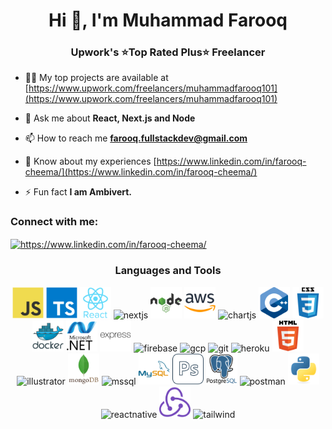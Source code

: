 <h1 align="center">Hi 👋, I'm Muhammad Farooq</h1>
<h3 align="center">Upwork's ⭐Top Rated Plus⭐ Freelancer</h3>

- 👨‍💻 My top projects are available at
  [https://www.upwork.com/freelancers/muhammadfarooq101](https://www.upwork.com/freelancers/muhammadfarooq101)
- 💬 Ask me about **React, Next.js and Node**

- 📫 How to reach me **farooq.fullstackdev@gmail.com**

- 📄 Know about my experiences
  [https://www.linkedin.com/in/farooq-cheema/](https://www.linkedin.com/in/farooq-cheema/)

- ⚡ Fun fact **I am Ambivert.**

<h3 align="left">Connect with me:</h3>
<p align="left">
    <a href="https://linkedin.com/in/https://www.linkedin.com/in/farooq-cheema/" target="blank">
        <img align="center"
            src="https://raw.githubusercontent.com/rahuldkjain/github-profile-readme-generator/master/src/images/icons/Social/linked-in-alt.svg"
            alt="https://www.linkedin.com/in/farooq-cheema/" height="30" width="40" />
    </a>
</p>

<h3 align="center">Languages and Tools</h3>
<p align="center">
    <img src="https://raw.githubusercontent.com/devicons/devicon/master/icons/javascript/javascript-original.svg" alt="javascript" width="50" height="50" />
    <img src="https://raw.githubusercontent.com/devicons/devicon/master/icons/typescript/typescript-original.svg" alt="typescript" width="50" height="50" />
    <img src="https://raw.githubusercontent.com/devicons/devicon/master/icons/react/react-original-wordmark.svg" alt="react" width="50" height="50" />
    <img src="https://cdn.worldvectorlogo.com/logos/nextjs-2.svg" alt="nextjs" width="50" height="50" />
    <img src="https://raw.githubusercontent.com/devicons/devicon/master/icons/nodejs/nodejs-original-wordmark.svg" alt="nodejs" width="50" height="50" />
    <img src="https://raw.githubusercontent.com/devicons/devicon/master/icons/amazonwebservices/amazonwebservices-original-wordmark.svg" alt="aws" width="50" height="50" />
    <img src="https://www.chartjs.org/media/logo-title.svg" alt="chartjs" width="50" height="50" />
    <img src="https://raw.githubusercontent.com/devicons/devicon/master/icons/cplusplus/cplusplus-original.svg" alt="cplusplus" width="50" height="50" />
    <img src="https://raw.githubusercontent.com/devicons/devicon/master/icons/css3/css3-original-wordmark.svg" alt="css3" width="50" height="50" />
    <img src="https://raw.githubusercontent.com/devicons/devicon/master/icons/docker/docker-original-wordmark.svg" alt="docker" width="50" height="50" />
    <img src="https://raw.githubusercontent.com/devicons/devicon/master/icons/dot-net/dot-net-original-wordmark.svg" alt="dotnet" width="50" height="50" />
    <img src="https://raw.githubusercontent.com/devicons/devicon/master/icons/express/express-original-wordmark.svg" alt="express" width="50" height="50" />
    <img src="https://www.vectorlogo.zone/logos/firebase/firebase-icon.svg" alt="firebase" width="50" height="50" />
    <img src="https://www.vectorlogo.zone/logos/google_cloud/google_cloud-icon.svg" alt="gcp" width="50" height="50" />
    <img src="https://www.vectorlogo.zone/logos/git-scm/git-scm-icon.svg" alt="git" width="50" height="50" />
    <img src="https://www.vectorlogo.zone/logos/heroku/heroku-icon.svg" alt="heroku" width="50" height="50" />
    <img src="https://raw.githubusercontent.com/devicons/devicon/master/icons/html5/html5-original-wordmark.svg" alt="html5" width="50" height="50" />
    <img src="https://www.vectorlogo.zone/logos/adobe_illustrator/adobe_illustrator-icon.svg" alt="illustrator" width="50" height="50" />
    <img src="https://raw.githubusercontent.com/devicons/devicon/master/icons/mongodb/mongodb-original-wordmark.svg" alt="mongodb" width="50" height="50" />
    <img src="https://www.svgrepo.com/show/303229/microsoft-sql-server-logo.svg" alt="mssql" width="50" height="50" />
    <img src="https://raw.githubusercontent.com/devicons/devicon/master/icons/mysql/mysql-original-wordmark.svg" alt="mysql" width="50" height="50" />
    <img src="https://raw.githubusercontent.com/devicons/devicon/master/icons/photoshop/photoshop-line.svg" alt="photoshop" width="50" height="50" />
    <img src="https://raw.githubusercontent.com/devicons/devicon/master/icons/postgresql/postgresql-original-wordmark.svg" alt="postgresql" width="50" height="50" />
    <img src="https://www.vectorlogo.zone/logos/getpostman/getpostman-icon.svg" alt="postman" width="50" height="50" />
    <img src="https://raw.githubusercontent.com/devicons/devicon/master/icons/python/python-original.svg" alt="python" width="50" height="50" />
    <img src="https://reactnative.dev/img/header_logo.svg" alt="reactnative" width="50" height="50" />
    <img src="https://raw.githubusercontent.com/devicons/devicon/master/icons/redux/redux-original.svg" alt="redux" width="50" height="50" />
    <img src="https://www.vectorlogo.zone/logos/tailwindcss/tailwindcss-icon.svg" alt="tailwind" width="50" height="50" />
</p>
